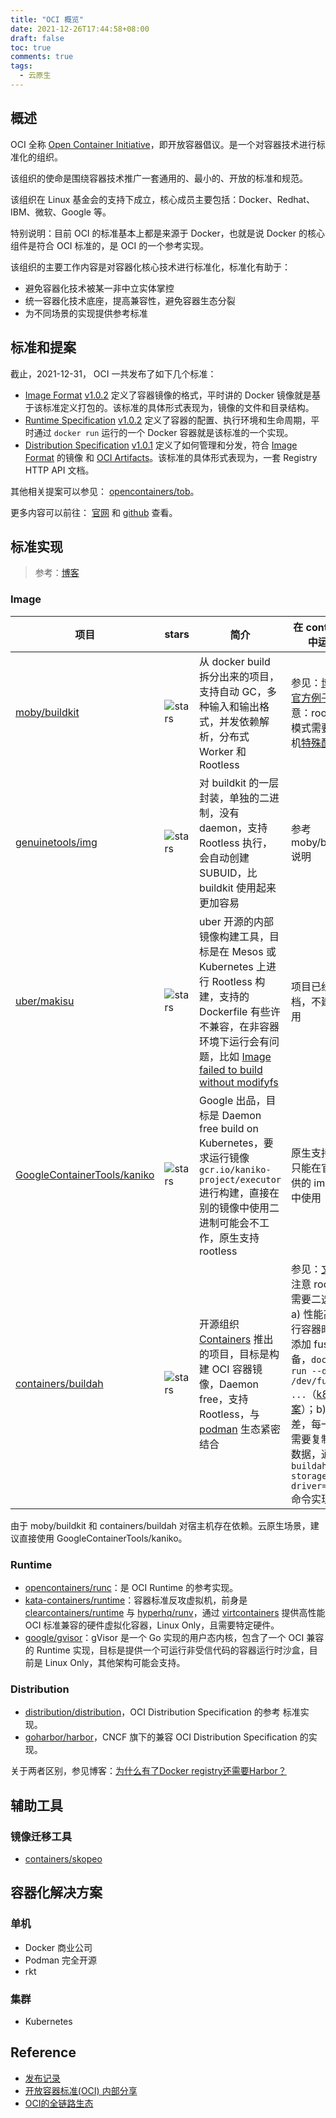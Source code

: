 ```yaml
---
title: "OCI 概览"
date: 2021-12-26T17:44:58+08:00
draft: false
toc: true
comments: true
tags:
  - 云原生
---
```


## 概述

OCI 全称 [Open Container Initiative](https://www.opencontainers.org/)，即开放容器倡议。是一个对容器技术进行标准化的组织。

该组织的使命是围绕容器技术推广一套通用的、最小的、开放的标准和规范。

该组织在 Linux 基金会的支持下成立，核心成员主要包括：Docker、Redhat、IBM、微软、Google 等。

特别说明：目前 OCI 的标准基本上都是来源于 Docker，也就是说 Docker 的核心组件是符合 OCI 标准的，是 OCI 的一个参考实现。

该组织的主要工作内容是对容器化核心技术进行标准化，标准化有助于：

* 避免容器化技术被某一非中立实体掌控
* 统一容器化技术底座，提高兼容性，避免容器生态分裂
* 为不同场景的实现提供参考标准

## 标准和提案

截止，2021-12-31， OCI 一共发布了如下几个标准：

* [Image Format](https://github.com/opencontainers/image-spec) [v1.0.2](https://opencontainers.org/release-notices/v1-0-2-image-spec/) 定义了容器镜像的格式，平时讲的 Docker 镜像就是基于该标准定义打包的。该标准的具体形式表现为，镜像的文件和目录结构。
* [Runtime Specification](https://github.com/opencontainers/runtime-spec) [v1.0.2](https://opencontainers.org/release-notices/v1-0-2-runtime-spec) 定义了容器的配置、执行环境和生命周期，平时通过 `docker run` 运行的一个 Docker 容器就是该标准的一个实现。
* [Distribution Specification](https://github.com/opencontainers/distribution-spec) [v1.0.1](https://opencontainers.org/release-notices/v1-0-1-distribution-spec/) 定义了如何管理和分发，符合 [Image Format](https://github.com/opencontainers/image-spec)  的镜像 和 [OCI Artifacts](https://github.com/opencontainers/artifacts)。该标准的具体形式表现为，一套 Registry HTTP API 文档。

其他相关提案可以参见： [opencontainers/tob](https://github.com/opencontainers/tob/tree/main/proposals)。

更多内容可以前往： [官网](https://www.opencontainers.org/) 和 [github](https://github.com/opencontainers) 查看。

## 标准实现

> 参考：[博客](https://xuanwo.io/2019/08/06/oci-intro/#image-build)

### Image

| 项目 | stars | 简介 | 在 container 中运行 |
| ---- | ---- | --- | ---- |
| [moby/buildkit](https://github.com/moby/buildkit) | ![stars](https://img.shields.io/github/stars/moby/buildkit.svg) | 从 docker build 拆分出来的项目，支持自动 GC，多种输入和输出格式，并发依赖解析，分布式 Worker 和 Rootless | 参见：[博客](https://blog.frognew.com/2021/06/relearning-container-13.html) 和 [官方例子](https://github.com/moby/buildkit/blob/master/examples/kubernetes/README.md)。注意：rootless 模式需要宿主机[特殊配置](https://github.com/moby/buildkit/blob/master/docs/rootless.md) |
| [genuinetools/img](https://github.com/genuinetools/img) | ![stars](https://img.shields.io/github/stars/genuinetools/img.svg) | 对 buildkit 的一层封装，单独的二进制，没有 daemon，支持 Rootless 执行，会自动创建 SUBUID，比 buildkit 使用起来更加容易 | 参考 moby/buildkit 说明 |
| [uber/makisu](https://github.com/uber/makisu) | ![stars](https://img.shields.io/github/stars/uber/makisu.svg)  |uber 开源的内部镜像构建工具，目标是在 Mesos 或 Kubernetes 上进行 Rootless 构建，支持的 Dockerfile 有些许不兼容，在非容器环境下运行会有问题，比如 [Image failed to build without modifyfs](https://github.com/uber/makisu/issues/233) | 项目已经归档，不建议使用 |
| [GoogleContainerTools/kaniko](https://github.com/GoogleContainerTools/kaniko) | ![stars](https://img.shields.io/github/stars/GoogleContainerTools/kaniko.svg) | Google 出品，目标是 Daemon free build on Kubernetes，要求运行镜像 `gcr.io/kaniko-project/executor` 进行构建，直接在别的镜像中使用二进制可能会不工作，原生支持 rootless | 原生支持，且只能在官方提供的 image 中使用 |
| [containers/buildah](https://github.com/containers/buildah) | ![stars](https://img.shields.io/github/stars/containers/buildah.svg)| 开源组织 [Containers](https://github.com/containers) 推出的项目，目标是构建 OCI 容器镜像，Daemon free，支持 Rootless，与 [podman](https://xie.infoq.cn/article/a7254c5d64fcb3be8d6822415) 生态紧密结合 | 参见：[文章](https://insujang.github.io/2020-11-09/building-container-image-inside-container-using-buildah/) 。注意 rootless 需要二选一：a) 性能高，运行容器时需要添加 fuse 设备，`docker run --device /dev/fuse:rw ...`（[k8s 方案](https://zhuanlan.zhihu.com/p/83015668)）；b) 性能差，每一层都需要复制全量数据，通过 `buildah --storage-driver=vfs` 命令实现 |

由于 moby/buildkit 和 containers/buildah 对宿主机存在依赖。云原生场景，建议直接使用 GoogleContainerTools/kaniko。

### Runtime

* [opencontainers/runc](https://github.com/opencontainers/runc)：是 OCI Runtime 的参考实现。
* [kata-containers/runtime](https://github.com/kata-containers/runtime)：容器标准反攻虚拟机，前身是 [clearcontainers/runtime](https://github.com/clearcontainers/runtime) 与 [hyperhq/runv](https://github.com/hyperhq/runv)，通过 [virtcontainers](https://github.com/kata-containers/runtime/tree/master/virtcontainers) 提供高性能 OCI 标准兼容的硬件虚拟化容器，Linux Only，且需要特定硬件。
* [google/gvisor](https://github.com/google/gvisor)：gVisor 是一个 Go 实现的用户态内核，包含了一个 OCI 兼容的 Runtime 实现，目标是提供一个可运行非受信代码的容器运行时沙盒，目前是 Linux Only，其他架构可能会支持。

### Distribution

* [distribution/distribution](https://github.com/distribution/distribution)，OCI Distribution Specification 的参考 标准实现。
* [goharbor/harbor](https://github.com/goharbor/harbor)，CNCF 旗下的兼容 OCI Distribution Specification 的实现。

关于两者区别，参见博客：[为什么有了Docker registry还需要Harbor？](https://cloud.tencent.com/developer/article/1080444)

## 辅助工具

### 镜像迁移工具

* [containers/skopeo](https://github.com/containers/skopeo)

## 容器化解决方案

### 单机

* Docker 商业公司
* Podman 完全开源
* rkt

### 集群

* Kubernetes

## Reference

* [发布记录](https://opencontainers.org/release-notices/overview/)
* [开放容器标准(OCI) 内部分享](https://xuanwo.io/2019/08/06/oci-intro/)
* [OCI的全链路生态](https://zhuanlan.zhihu.com/p/415819214)
